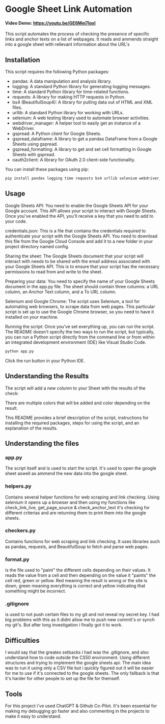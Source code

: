 # Google Sheet Link Automation

#### Video Demo: https://youtu.be/GE6Mei7loxI

This script automates the process of checking the presence of specific links and anchor texts on a list of webpages. It reads and ammends straight into a google sheet with rellevant information about the URL's

## Installation

This script requires the following Python packages:

- pandas: A data manipulation and analysis library.
- logging: A standard Python library for generating logging messages.
- time: A standard Python library for time-related functions.
- requests: A library for making HTTP requests in Python.
- bs4 (BeautifulSoup4): A library for pulling data out of HTML and XML files.
- urllib: A standard Python library for working with URLs.
- selenium: A web testing library used to automate browser activities.
- webdriver_manager: A helper tool to easily get an instance of a WebDriver.
- gspread: A Python client for Google Sheets.
- gspread_dataframe: A library to get a pandas DataFrame from a Google Sheets using gspread.
- gspread_formatting: A library to get and set cell formatting in Google Sheets with gspread.
- oauth2client: A library for OAuth 2.0 client-side functionality.

You can install these packages using pip:

```bash
pip install pandas logging time requests bs4 urllib selenium webdriver_manager gspread gspread_dataframe gspread_formatting oauth2client
```

## Usage

Google Sheets API: You need to enable the Google Sheets API for your Google account. This API allows your script to interact with Google Sheets. Once you've enabled the API, you'll receive a key that you need to add to your code.

credentials.json: This is a file that contains the credentials required to authenticate your script with the Google Sheets API. You need to download this file from the Google Cloud Console and add it to a new folder in your project directory named config.

Sharing the sheet: The Google Sheets document that your script will interact with needs to be shared with the email address associated with your Google Sheets API. This is to ensure that your script has the necessary permissions to read from and write to the sheet.

Preparing your data: You need to specify the name of your Google Sheets document in the app.py file. The sheet should contain three columns: a URL column, an Anchor Text column, and a To URL column.

Selenium and Google Chrome: The script uses Selenium, a tool for automating web browsers, to scrape data from web pages. This particular script is set up to use the Google Chrome browser, so you need to have it installed on your machine.

Running the script: Once you've set everything up, you can run the script. The README doesn't specify the two ways to run the script, but typically, you can run a Python script directly from the command line or from within an integrated development environment (IDE) like Visual Studio Code.

```bash
python app.py
```

Click the run button in your Python IDE.

## Understanding the Results
The script will add a new column to your Sheet with the results of the check:

There are multiple colors that will be added and color depending on the result.

This README provides a brief description of the script, instructions for installing the required packages, steps for using the script, and an explanation of the results.

## Understanding the files
### app.py
The script itself and is used to start the script. It's used to open the google sheet aswell as ammend the new data into the google sheet.
### helpers.py 
Contains several helper functions for web scraping and link checking. Using selenium it opens up a browser and then using my
functions like check_link_live, get_page_source & check_anchor_text it's checking for different criterias and are returning them to print them into the google sheets.
### checkers.py
Contains functions for web scraping and link checking. It uses libraries such as pandas, requests, and BeautifulSoup to fetch and parse web pages.
### format.py
is the file used to "paint" the different cells depending on their values. It reads the value from a cell and then depending on the value it "paints" the cell red, green or yellow.
Red meaning the result is wrong or the site is down, green meaning everything is correct and yellow indicating that something might be incorrect.
### .gitignore
is used to not push certain files to my git and not reveal my secret key. I had big problems with this as it didnt allow me to push new commit's or synch my git's. But after long investigation i finally got it to work.

## Difficulties
I would say that the greates setbacks i had was the .gitignore, and also understand how to code outside the CS50 environment. Using different structures and trying to implement the google sheets api. The main idea was to run it using only a CSV file but i quickly figured out it will be easier for me to use if it's connected to the google sheets. The only fallback is that it's harder for other people to set up the file for themself.

## Tools
For this project i've used ChatGPT & Github Co-Pilot. It's been essential for making my debugging go faster and also commenting in the projects to make it easy to understand.





